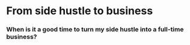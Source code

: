 # From side hustle to business

### When is it a good time to turn my side hustle into a full-time business?
